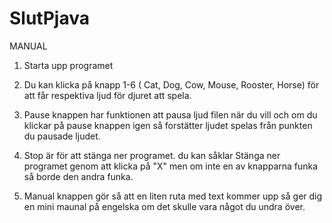 # SlutPjava

MANUAL

1. Starta upp programet

2. Du kan klicka på knapp 1-6 ( Cat, Dog, Cow, Mouse, Rooster, Horse) för att får respektiva ljud för djuret att spela.

3. Pause knappen har funktionen att pausa ljud filen när du vill och om du klickar på pause knappen igen så forstätter ljudet spelas från punkten du pausade ljudet.

4. Stop är för att stänga ner programet. du kan såklar Stänga ner programet genom att klicka på "X" men om inte en av knapparna funka så borde den andra funka.

5. Manual knappen gör så att en liten ruta med text kommer upp så ger dig en mini maunal på engelska om det skulle vara något du undra över.
